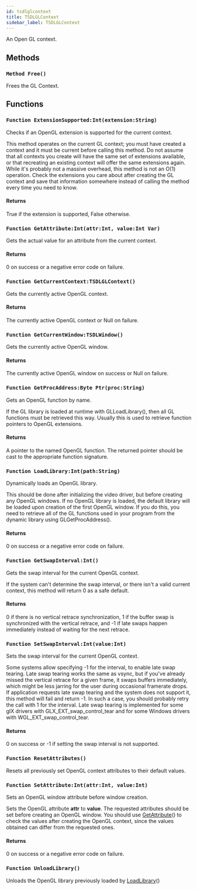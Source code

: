 ```yaml
---
id: tsdlglcontext
title: TSDLGLContext
sidebar_label: TSDLGLContext
---
```


An Open GL context.


## Methods

### `Method Free()`

Frees the GL Context.


## Functions

### `Function ExtensionSupported:Int(extension:String)`

Checks if an OpenGL extension is supported for the current context.

This method operates on the current GL context; you must have created a context and it must be current before calling this method.
Do not assume that all contexts you create will have the same set of extensions available, or that recreating an existing context
will offer the same extensions again.
While it's probably not a massive overhead, this method is not an O(1) operation. Check the extensions you care about after creating
the GL context and save that information somewhere instead of calling the method every time you need to know.


#### Returns
True if the extension is supported, False otherwise.



### `Function GetAttribute:Int(attr:Int, value:Int Var)`

Gets the actual value for an attribute from the current context.

#### Returns
0 on success or a negative error code on failure.



### `Function GetCurrentContext:TSDLGLContext()`

Gets the currently active OpenGL context.

#### Returns
The currently active OpenGL context or Null on failure.



### `Function GetCurrentWindow:TSDLWindow()`

Gets the currently active OpenGL window.

#### Returns
The currently active OpenGL window on success or Null on failure.



### `Function GetProcAddress:Byte Ptr(proc:String)`

Gets an OpenGL function by name.

If the GL library is loaded at runtime with GLLoadLibrary(), then all GL functions must be retrieved this way.
Usually this is used to retrieve function pointers to OpenGL extensions.


#### Returns
A pointer to the named OpenGL function. The returned pointer should be cast to the appropriate function signature.



### `Function LoadLibrary:Int(path:String)`

Dynamically loads an OpenGL library.

This should be done after initializing the video driver, but before creating any OpenGL windows.
If no OpenGL library is loaded, the default library will be loaded upon creation of the first OpenGL window.
If you do this, you need to retrieve all of the GL functions used in your program from the dynamic library using GLGetProcAddress().


#### Returns
0 on success or a negative error code on failure.



### `Function GetSwapInterval:Int()`

Gets the swap interval for the current OpenGL context.

If the system can't determine the swap interval, or there isn't a valid current context, this method will return 0 as a safe default.


#### Returns
0 if there is no vertical retrace synchronization, 1 if the buffer swap is synchronized with the vertical retrace, and -1 if late swaps happen immediately instead of waiting for the next retrace.



### `Function SetSwapInterval:Int(value:Int)`

Sets the swap interval for the current OpenGL context.

Some systems allow specifying -1 for the interval, to enable late swap tearing. Late swap tearing works the same as vsync,
but if you've already missed the vertical retrace for a given frame, it swaps buffers immediately, which might be less jarring for
the user during occasional framerate drops. If application requests late swap tearing and the system does not support it, this
method will fail and return -1. In such a case, you should probably retry the call with 1 for the interval.
Late swap tearing is implemented for some glX drivers with GLX_EXT_swap_control_tear and for some Windows drivers with WGL_EXT_swap_control_tear.


#### Returns
0 on success or -1 if setting the swap interval is not supported.



### `Function ResetAttributes()`

Resets all previously set OpenGL context attributes to their default values.


### `Function SetAttribute:Int(attr:Int, value:Int)`

Sets an OpenGL window attribute before window creation.

Sets the OpenGL attribute <b>attr</b> to <b>value</b>. The requested attributes should be set before creating an OpenGL window.
You should use [GetAttribute](../../../sdl/sdl.sdlvideo/tsdlglcontext/#function-getattribute-int-attr-int-value-int-var)() to check the values after creating the OpenGL context, since the values obtained can differ from
the requested ones.


#### Returns
0 on success or a negative error code on failure.



### `Function UnloadLibrary()`

Unloads the OpenGL library previously loaded by [LoadLibrary](../../../sdl/sdl.sdlvideo/tsdlglcontext/#function-loadlibrary-int-path-string)()


